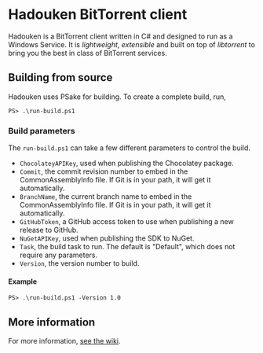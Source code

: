 # Hadouken BitTorrent client
Hadouken is a BitTorrent client written in C# and designed to run as a Windows Service. It is *lightweight*, *extensible* and built on top of *libtorrent* to bring you the best in class of BitTorrent services.

## Building from source
Hadouken uses PSake for building. To create a complete build, run,
```posh
PS> .\run-build.ps1
```

### Build parameters
The `run-build.ps1` can take a few different parameters to control the build.

 - `ChocolateyAPIKey`, used when publishing the Chocolatey package.
 - `Commit`, the commit revision number to embed in the CommonAssemblyInfo file. If Git is in your path, it will get it automatically.
 - `BranchName`, the current branch name to embed in the CommonAssemblyInfo file. If Git is in your path, it will get it automatically.
 - `GitHubToken`, a GitHub access token to use when publishing a new release to GitHub.
 - `NuGetAPIKey`, used when publishing the SDK to NuGet.
 - `Task`, the build task to run. The default is "Default", which does not require any parameters.
 - `Version`, the version number to build.

#### Example

```posh
PS> .\run-build.ps1 -Version 1.0
```

## More information
For more information, [see the wiki](https://github.com/hadouken/hadouken/wiki).